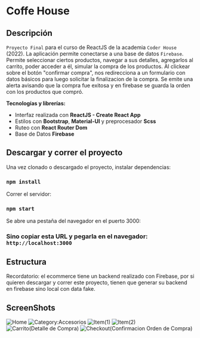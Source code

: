 # Coffe House

## Descripción

`Proyecto Final` para el curso de ReactJS de la academia `Coder House` (2022).
La aplicación permite conectarse a una base de datos `Firebase`.
Permite seleccionar ciertos productos, navegar a sus detalles, agregarlos al carrito, poder acceder a él, simular la compra de los productos.
Al clickear sobre el botón "confirmar compra", nos redirecciona a un formulario con datos básicos para luego solicitar la finalizacion de la compra.
Se emite una alerta avisando que la compra fue exitosa y en firebase se guarda la orden con los productos que compró.

**Tecnologías y librerías:**

- Interfaz realizada con **ReactJS - Create React App**
- Estilos con **Bootstrap**, **Material-UI** y preprocesador **Scss**
- Ruteo con **React Router Dom**
- Base de Datos **Firebase**

## Descargar y correr el proyecto

Una vez clonado o descargado el proyecto, instalar dependencias:

### `npm install`

Correr el servidor:

### `npm start`

Se abre una pestaña del navegador en el puerto 3000:

### Sino copiar esta URL y pegarla en el navegador: `http://localhost:3000`

## Estructura

Recordatorio: el ecommerce tiene un backend realizado con Firebase, por si quieren descargar y correr este proyecto, tienen que generar su backend en firebase sino local con data fake.
## ScreenShots
![Home](https://i.pinimg.com/originals/60/3c/a2/603ca201d3ef46e5fdcf985f28359a05.jpg)
![Category:Accesorios](https://i.pinimg.com/originals/ff/96/53/ff96533d0c60cc3ddaa0764aa22458ba.jpg)
![Item(1)](https://i.pinimg.com/originals/08/9a/21/089a21ee931af586b55d33baeeaa9b15.jpg)
![Item(2)](https://i.pinimg.com/originals/7e/a9/f0/7ea9f096f7d13515eb84ed9209f9a900.jpg)
![Carrito(Detalle de Compra)](https://i.pinimg.com/originals/7e/a9/f0/7ea9f096f7d13515eb84ed9209f9a900.jpg)
![Checkout(Confirmacion Orden de Compra)](https://i.pinimg.com/originals/34/a3/9d/34a39d9f215e4391fd6b2dd98c6aaf80.jpg)


